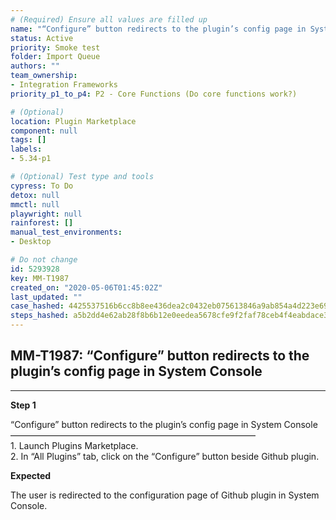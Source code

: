 ```yaml
---
# (Required) Ensure all values are filled up
name: "“Configure” button redirects to the plugin’s config page in System Console"
status: Active
priority: Smoke test
folder: Import Queue
authors: ""
team_ownership: 
- Integration Frameworks
priority_p1_to_p4: P2 - Core Functions (Do core functions work?)

# (Optional)
location: Plugin Marketplace
component: null
tags: []
labels: 
- 5.34-p1

# (Optional) Test type and tools
cypress: To Do
detox: null
mmctl: null
playwright: null
rainforest: []
manual_test_environments: 
- Desktop

# Do not change
id: 5293928
key: MM-T1987
created_on: "2020-05-06T01:45:02Z"
last_updated: ""
case_hashed: 4425537516b6cc8b8ee436dea2c0432eb075613846a9ab854a4d223e692f61eee682010bfdc1a73ed0738ab2eb25a500
steps_hashed: a5b2dd4e62ab28f8b6b12e0eedea5678cfe9f2faf78ceb4f4eabdace3b8c79c3f291491d581ce13859cea5db0c3e31ab
---
```


<!-- (Auto-generated) Based on frontmatter's "key" and "name" -->

## MM-T1987: “Configure” button redirects to the plugin’s config page in System Console

---

**Step 1**

“Configure” button redirects to the plugin’s config page in System Console\
————————————————————————————\
1\. Launch Plugins Marketplace.\
2\. In “All Plugins” tab, click on the “Configure” button beside Github plugin.

**Expected**

The user is redirected to the configuration page of Github plugin in System Console.
